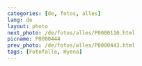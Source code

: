 ```yaml
---
categories: [de, fotos, alles]
lang: de
layout: photo
next_photo: /de/fotos/alles/P0000110.html
picname: P0000444
prev_photo: /de/fotos/alles/P0000443.html
tags: [Fotofalle, Hyena]
---
```

